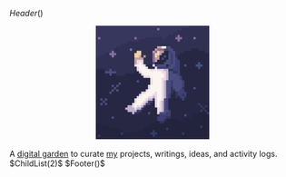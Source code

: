 $Header()$
<figure style="text-align: center; width:97%;margin-left: auto;margin-right: auto;">
<img style="width:200px;" src="/links/images/kosmoknot.webp"></img>
</figure>
<div class="index_text">
A <a href="https://joelhooks.com/digital-garden">digital garden</a> to curate <a href="/site/about.html">my</a> projects, writings, ideas, and activity logs.
</div>
$ChildList(2)$
$Footer()$
